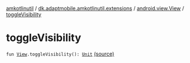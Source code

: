 [amkotlinutil](../../index.md) / [dk.adaptmobile.amkotlinutil.extensions](../index.md) / [android.view.View](index.md) / [toggleVisibility](./toggle-visibility.md)

# toggleVisibility

`fun `[`View`](https://developer.android.com/reference/android/view/View.html)`.toggleVisibility(): `[`Unit`](https://kotlinlang.org/api/latest/jvm/stdlib/kotlin/-unit/index.html) [(source)](https://github.com/adaptmobile-organization/amkotlinutil/tree/master/amkotlinutil/src/main/java/dk/adaptmobile/amkotlinutil/extensions/ViewExtensions.kt#L76)